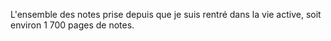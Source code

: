 L'ensemble des notes prise depuis que je suis rentré dans la vie active, soit environ 1 700 pages de notes.
